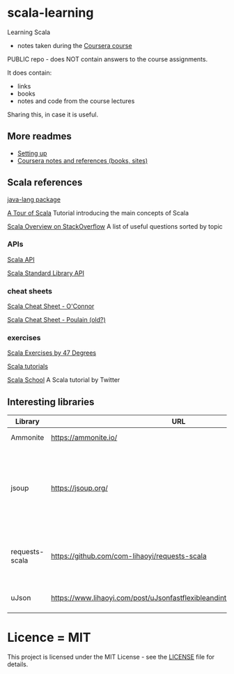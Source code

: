 # scala-learning

Learning Scala

- notes taken during the [Coursera course](https://www.coursera.org/learn/progfun1?)

PUBLIC repo - does NOT contain answers to the course assignments.

It does contain:

- links
- books
- notes and code from the course lectures

Sharing this, in case it is useful.

## More readmes

- [Setting up](./README.setup.md)
- [Coursera notes and references (books, sites)](./README.coursera.md)

## Scala references

[java-lang package](https://docs.oracle.com/javase/7/docs/api/java/lang/package-summary.html)

[A Tour of Scala](https://docs.scala-lang.org/tour/tour-of-scala.html) Tutorial introducing the main concepts of Scala

[Scala Overview on StackOverflow](http://stackoverflow.com/tags/scala/info) A list of useful questions sorted by topic

### APIs

[Scala API](https://www.scala-lang.org/api/current)

[Scala Standard Library API](http://www.scala-lang.org/api/)

### cheat sheets

[Scala Cheat Sheet - O'Connor](https://docs.scala-lang.org/cheatsheets)

[Scala Cheat Sheet - Poulain (old?)](https://gist.github.com/jaturken/3976117)

### exercises

[Scala Exercises by 47 Degrees](https://github.com/scala-exercises/scala-exercises)

[Scala tutorials](https://www.tutorialspoint.com/scala/index.htm)

[Scala School](http://twitter.github.com/scala_school/) A Scala tutorial by Twitter

## Interesting libraries

| Library | URL | Description |
|---|---|---|
| Ammonite | https://ammonite.io/ | a REPL for Scala |
| jsoup | https://jsoup.org/ | a Java based HTML Parser for web scraping - can be used from Scala |
| requests-scala | https://github.com/com-lihaoyi/requests-scala | Scala port of the Python HTTP requests library |
| uJson | https://www.lihaoyi.com/post/uJsonfastflexibleandintuitiveJSONforScala.html | JSON library for Scala |

# Licence = MIT

This project is licensed under the MIT License - see the [LICENSE](./LICENSE) file for details.
